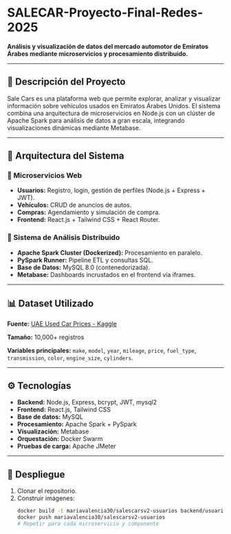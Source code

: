 # SALECAR-Proyecto-Final-Redes-2025

**Análisis y visualización de datos del mercado automotor de Emiratos Árabes mediante microservicios y procesamiento distribuido.**

---

## 🚗 Descripción del Proyecto

Sale Cars es una plataforma web que permite explorar, analizar y visualizar información sobre vehículos usados en Emiratos Árabes Unidos. El sistema combina una arquitectura de microservicios en Node.js con un clúster de Apache Spark para análisis de datos a gran escala, integrando visualizaciones dinámicas mediante Metabase.

---

## 🧩 Arquitectura del Sistema

### 🔹 Microservicios Web
- **Usuarios:** Registro, login, gestión de perfiles (Node.js + Express + JWT).
- **Vehículos:** CRUD de anuncios de autos.
- **Compras:** Agendamiento y simulación de compra.
- **Frontend:** React.js + Tailwind CSS + React Router.

### 🔹 Sistema de Análisis Distribuido
- **Apache Spark Cluster (Dockerized):** Procesamiento en paralelo.
- **PySpark Runner:** Pipeline ETL y consultas SQL.
- **Base de Datos:** MySQL 8.0 (contenedorizada).
- **Metabase:** Dashboards incrustados en el frontend vía iframes.

---

## 📊 Dataset Utilizado

**Fuente:** [UAE Used Car Prices - Kaggle](https://www.kaggle.com/datasets/alikalwar/uae-used-car-prices-and-features-10k-listings)

**Tamaño:** 10,000+ registros

**Variables principales:** `make`, `model`, `year`, `mileage`, `price`, `fuel_type`, `transmission`, `color`, `engine_size`, `cylinders`.

---

## ⚙️ Tecnologías

- **Backend:** Node.js, Express, bcrypt, JWT, mysql2
- **Frontend:** React.js, Tailwind CSS
- **Base de datos:** MySQL
- **Procesamiento:** Apache Spark + PySpark
- **Visualización:** Metabase
- **Orquestación:** Docker Swarm
- **Pruebas de carga:** Apache JMeter

---

## 🚀 Despliegue

1. Clonar el repositorio.
2. Construir imágenes:
   ```bash
   docker build -t mariavalencia30/salescarsv2-usuarios backend/usuarios_src
   docker push mariavalencia30/salescarsv2-usuarios
   # Repetir para cada microservicio y componente
